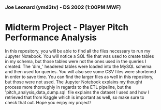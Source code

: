 ### Joe Leonard (ymd3tv) - DS 2002 (1:00PM MWF)
# Midterm Project - Player Pitch Performance Analysis
In this repository, you will be able to find all the files necessary to run my Jupyter Notebook. You will notice a SQL file that was used to create tables in my schema, but those tables were not the ones used in the queries I created. The 'dim_' headered tables were loaded into the MySQL schema and then used for queries. You will also see some CSV files were shortened in order to save time. You can find the larger files as well in this repository, but those were not used. The Jupyter Notebook explains my thought process more thoroughly in regards to the ETL pipeline, but the 'pitch_analysis_data_dump.sql' file explains the dataset I used and how I retrieved that from Kaggle which is important as well, so make sure to check that out. Hope you enjoy my project! 
